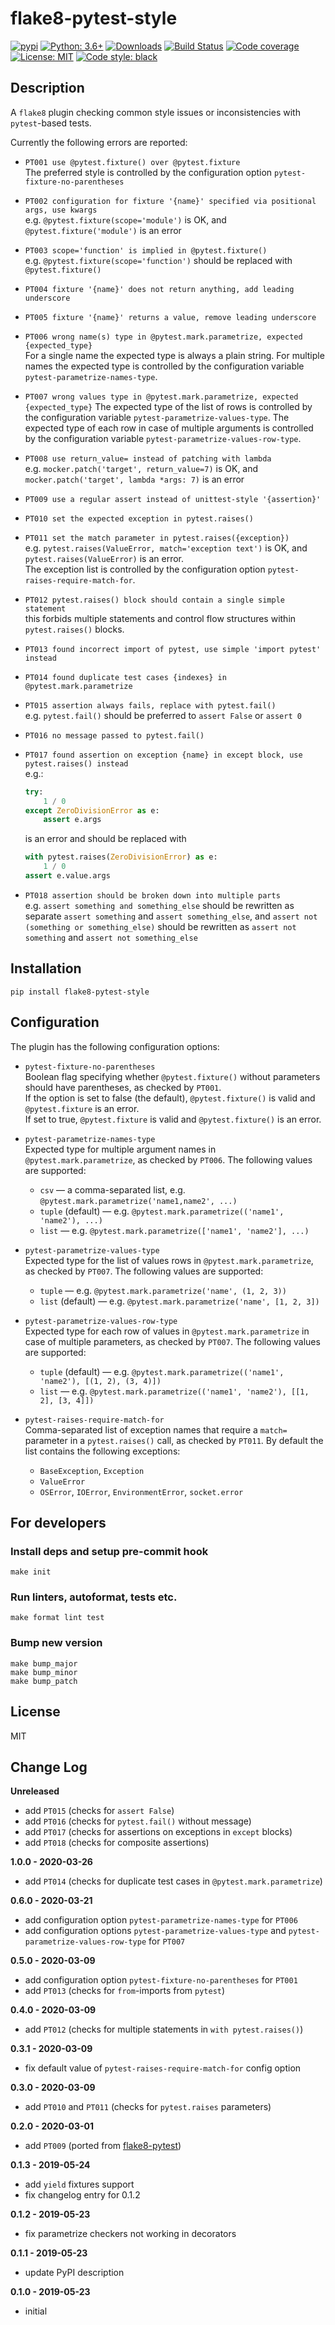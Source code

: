 # flake8-pytest-style

[![pypi](https://badge.fury.io/py/flake8-pytest-style.svg)](https://pypi.org/project/flake8-pytest-style)
[![Python: 3.6+](https://img.shields.io/badge/Python-3.6+-blue.svg)](https://pypi.org/project/flake8-pytest-style)
[![Downloads](https://img.shields.io/pypi/dm/flake8-pytest-style.svg)](https://pypistats.org/packages/flake8-pytest-style)
[![Build Status](https://travis-ci.com/m-burst/flake8-pytest-style.svg?branch=master)](https://travis-ci.com/m-burst/flake8-pytest-style)
[![Code coverage](https://codecov.io/gh/m-burst/flake8-pytest-style/branch/master/graph/badge.svg)](https://codecov.io/gh/m-burst/flake8-pytest-style)
[![License: MIT](https://img.shields.io/badge/License-MIT-green.svg)](https://en.wikipedia.org/wiki/MIT_License)
[![Code style: black](https://img.shields.io/badge/code%20style-black-000000.svg)](https://github.com/ambv/black)

## Description

A `flake8` plugin checking common style issues or inconsistencies with `pytest`-based tests.

Currently the following errors are reported:

* `PT001 use @pytest.fixture() over @pytest.fixture`  
The preferred style is controlled by the configuration option
`pytest-fixture-no-parentheses`

* `PT002 configuration for fixture '{name}' specified via positional args, use kwargs`  
e.g. `@pytest.fixture(scope='module')` is OK, and `@pytest.fixture('module')` is an error

* `PT003 scope='function' is implied in @pytest.fixture()`  
e.g. `@pytest.fixture(scope='function')` should be replaced with `@pytest.fixture()`

* `PT004 fixture '{name}' does not return anything, add leading underscore`

* `PT005 fixture '{name}' returns a value, remove leading underscore`

* `PT006 wrong name(s) type in @pytest.mark.parametrize, expected {expected_type}`  
For a single name the expected type is always a plain string.
For multiple names the expected type is controlled by the configuration
variable `pytest-parametrize-names-type`.

* `PT007 wrong values type in @pytest.mark.parametrize, expected {expected_type}`
The expected type of the list of rows is controlled by the configuration
variable `pytest-parametrize-values-type`.
The expected type of each row in case of multiple arguments is controlled by
the configuration variable `pytest-parametrize-values-row-type`.

* `PT008 use return_value= instead of patching with lambda`  
e.g. `mocker.patch('target', return_value=7)` is OK,
and `mocker.patch('target', lambda *args: 7)` is an error

* `PT009 use a regular assert instead of unittest-style '{assertion}'`

* `PT010 set the expected exception in pytest.raises()`

* `PT011 set the match parameter in pytest.raises({exception})`  
e.g. `pytest.raises(ValueError, match='exception text')` is OK,
and `pytest.raises(ValueError)` is an error.  
The exception list is controlled by the configuration option 
`pytest-raises-require-match-for`.

* `PT012 pytest.raises() block should contain a single simple statement`  
this forbids multiple statements and control flow structures within
`pytest.raises()` blocks.

* `PT013 found incorrect import of pytest, use simple 'import pytest' instead`

* `PT014 found duplicate test cases {indexes} in @pytest.mark.parametrize`

* `PT015 assertion always fails, replace with pytest.fail()`  
e.g. `pytest.fail()` should be preferred to `assert False` or `assert 0`

* `PT016 no message passed to pytest.fail()`

* `PT017 found assertion on exception {name} in except block, use pytest.raises() instead`  
e.g.:
  ```python
  try:
      1 / 0
  except ZeroDivisionError as e:
      assert e.args
  ```
  is an error and should be replaced with
  ```python
  with pytest.raises(ZeroDivisionError) as e:
      1 / 0
  assert e.value.args
  ```
  
* `PT018 assertion should be broken down into multiple parts`  
e.g. `assert something and something_else` should be rewritten as separate
`assert something` and `assert something_else`,
and `assert not (something or something_else)` should be rewritten as
`assert not something` and `assert not something_else`

## Installation

    pip install flake8-pytest-style
    
## Configuration

The plugin has the following configuration options:

* `pytest-fixture-no-parentheses`  
Boolean flag specifying whether `@pytest.fixture()` without parameters
should have parentheses, as checked by `PT001`.  
If the option is set to false (the default), `@pytest.fixture()` is valid
and `@pytest.fixture` is an error.  
If set to true, `@pytest.fixture` is valid and `@pytest.fixture()` is
an error.

* `pytest-parametrize-names-type`  
Expected type for multiple argument names in `@pytest.mark.parametrize`,
as checked by `PT006`. The following values are supported:
  * `csv` &mdash; a comma-separated list, e.g. `@pytest.mark.parametrize('name1,name2', ...)`
  * `tuple` (default) &mdash; e.g. `@pytest.mark.parametrize(('name1', 'name2'), ...)`
  * `list` &mdash; e.g. `@pytest.mark.parametrize(['name1', 'name2'], ...)`
  
* `pytest-parametrize-values-type`  
Expected type for the list of values rows in `@pytest.mark.parametrize`,
as checked by `PT007`. The following values are supported:
  * `tuple` &mdash; e.g. `@pytest.mark.parametrize('name', (1, 2, 3))`
  * `list` (default) &mdash; e.g. `@pytest.mark.parametrize('name', [1, 2, 3])`

* `pytest-parametrize-values-row-type`  
Expected type for each row of values in `@pytest.mark.parametrize` in case of
multiple parameters, as checked by `PT007`. The following values are supported:
  * `tuple` (default) &mdash; e.g. `@pytest.mark.parametrize(('name1', 'name2'), [(1, 2), (3, 4)])`
  * `list` &mdash; e.g. `@pytest.mark.parametrize(('name1', 'name2'), [[1, 2], [3, 4]])`

* `pytest-raises-require-match-for`  
Comma-separated list of exception names that require a `match=` parameter
in a `pytest.raises()` call, as checked by `PT011`. By default the list
contains the following exceptions:
  * `BaseException`, `Exception`
  * `ValueError`
  * `OSError`, `IOError`, `EnvironmentError`, `socket.error`

## For developers

### Install deps and setup pre-commit hook

    make init

### Run linters, autoformat, tests etc.

    make format lint test

### Bump new version

    make bump_major
    make bump_minor
    make bump_patch

## License

MIT

## Change Log

**Unreleased**

* add `PT015` (checks for `assert False`)
* add `PT016` (checks for `pytest.fail()` without message)
* add `PT017` (checks for assertions on exceptions in `except` blocks)
* add `PT018` (checks for composite assertions)

**1.0.0 - 2020-03-26**

* add `PT014` (checks for duplicate test cases in `@pytest.mark.parametrize`)

**0.6.0 - 2020-03-21**

* add configuration option `pytest-parametrize-names-type` for `PT006`
* add configuration options `pytest-parametrize-values-type` and
`pytest-parametrize-values-row-type` for `PT007`

**0.5.0 - 2020-03-09**

* add configuration option `pytest-fixture-no-parentheses` for `PT001`
* add `PT013` (checks for `from`-imports from `pytest`)

**0.4.0 - 2020-03-09**

* add `PT012` (checks for multiple statements in `with pytest.raises()`)

**0.3.1 - 2020-03-09**

* fix default value of `pytest-raises-require-match-for` config option

**0.3.0 - 2020-03-09**

* add `PT010` and `PT011` (checks for `pytest.raises` parameters)

**0.2.0 - 2020-03-01**

* add `PT009` (ported from [flake8-pytest](https://github.com/vikingco/flake8-pytest))

**0.1.3 - 2019-05-24**

* add `yield` fixtures support
* fix changelog entry for 0.1.2

**0.1.2 - 2019-05-23**

* fix parametrize checkers not working in decorators

**0.1.1 - 2019-05-23**

* update PyPI description

**0.1.0 - 2019-05-23**

* initial
